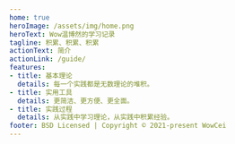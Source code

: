 ```yaml
---
home: true
heroImage: /assets/img/home.png
heroText: Wow温博然的学习记录
tagline: 积累、积累、积累
actionText: 简介
actionLink: /guide/
features:
- title: 基本理论
  details: 每一个实践都是无数理论的堆积。
- title: 实用工具
  details: 更简洁、更方便、更全面。
- title: 实践过程
  details: 从实践中学习理论，从实践中积累经验。
footer: BSD Licensed | Copyright © 2021-present WowCei
---
```

